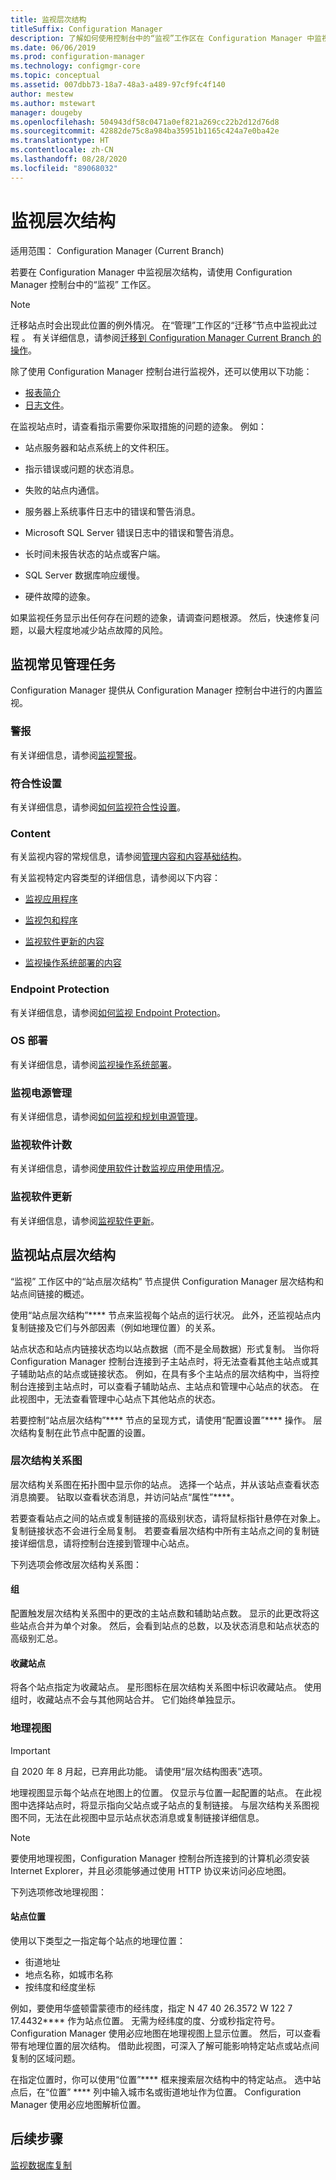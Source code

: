 ```yaml
---
title: 监视层次结构
titleSuffix: Configuration Manager
description: 了解如何使用控制台中的“监视”工作区在 Configuration Manager 中监视基础结构。
ms.date: 06/06/2019
ms.prod: configuration-manager
ms.technology: configmgr-core
ms.topic: conceptual
ms.assetid: 007dbb73-18a7-48a3-a489-97cf9fc4f140
author: mestew
ms.author: mstewart
manager: dougeby
ms.openlocfilehash: 504943df58c0471a0ef821a269cc22b2d12d76d8
ms.sourcegitcommit: 42882de75c8a984ba35951b1165c424a7e0ba42e
ms.translationtype: HT
ms.contentlocale: zh-CN
ms.lasthandoff: 08/28/2020
ms.locfileid: "89068032"
---
```

# <a name="monitor-the-hierarchy"></a>监视层次结构

适用范围：  Configuration Manager (Current Branch)

若要在 Configuration Manager 中监视层次结构，请使用 Configuration Manager 控制台中的“监视”  工作区。  

> [!NOTE]  
> 迁移站点时会出现此位置的例外情况。 在“管理”工作区的“迁移”节点中监视此过程   。 有关详细信息，请参阅[迁移到 Configuration Manager Current Branch 的操作](../../migration/operations-for-migration.md)。  

除了使用 Configuration Manager 控制台进行监视外，还可以使用以下功能：

- [报表简介](introduction-to-reporting.md)
- [日志文件](../../plan-design/hierarchy/log-files.md)。  

在监视站点时，请查看指示需要你采取措施的问题的迹象。 例如：  

- 站点服务器和站点系统上的文件积压。  

- 指示错误或问题的状态消息。  

- 失败的站点内通信。  

- 服务器上系统事件日志中的错误和警告消息。  

- Microsoft SQL Server 错误日志中的错误和警告消息。  

- 长时间未报告状态的站点或客户端。  

- SQL Server 数据库响应缓慢。  

- 硬件故障的迹象。  

如果监视任务显示出任何存在问题的迹象，请调查问题根源。 然后，快速修复问题，以最大程度地减少站点故障的风险。  


## <a name="monitor-common-management-tasks"></a><a name="BKMK_MonintorMgmtTasks"></a> 监视常见管理任务

Configuration Manager 提供从 Configuration Manager 控制台中进行的内置监视。

### <a name="alerts"></a>警报

有关详细信息，请参阅[监视警报](use-alerts-and-the-status-system.md#BKMK_MonitorAlerts)。  

### <a name="compliance-settings"></a>符合性设置

有关详细信息，请参阅[如何监视符合性设置](../../../compliance/deploy-use/monitor-compliance-settings.md)。

### <a name="content"></a>Content

有关监视内容的常规信息，请参阅[管理内容和内容基础结构](../deploy/configure/manage-content-and-content-infrastructure.md)。  

有关监视特定内容类型的详细信息，请参阅以下内容：

- [监视应用程序](../../../apps/deploy-use/monitor-applications-from-the-console.md)

- [监视包和程序](../../../apps/deploy-use/packages-and-programs.md#monitor-packages-and-programs)  

- [监视软件更新的内容](../../../sum/deploy-use/monitor-software-updates.md#BKMK_MonitorContent)

- [监视操作系统部署的内容](../../../osd/deploy-use/monitor-operating-system-deployments.md#BKMK_MonitorContent)

### <a name="endpoint-protection"></a>Endpoint Protection

有关详细信息，请参阅[如何监视 Endpoint Protection](../../../protect/deploy-use/monitor-endpoint-protection.md)。  

### <a name="os-deployment"></a>OS 部署

有关详细信息，请参阅[监视操作系统部署](../../../osd/deploy-use/monitor-operating-system-deployments.md)。

### <a name="monitor-power-management"></a>监视电源管理

有关详细信息，请参阅[如何监视和规划电源管理](../../clients/manage/power/monitor-and-plan-for-power-management.md)。  

### <a name="monitor-software-metering"></a>监视软件计数

有关详细信息，请参阅[使用软件计数监视应用使用情况](../../../apps/deploy-use/monitor-app-usage-with-software-metering.md)。  

### <a name="monitor-software-updates"></a>监视软件更新

有关详细信息，请参阅[监视软件更新](../../../sum/deploy-use/monitor-software-updates.md)。  


## <a name="monitor-the-site-hierarchy"></a><a name="BKMK_SH_Node"></a> 监视站点层次结构

“监视”  工作区中的“站点层次结构”  节点提供 Configuration Manager 层次结构和站点间链接的概述。 

使用“站点层次结构”**** 节点来监视每个站点的运行状况。 此外，还监视站点内复制链接及它们与外部因素（例如地理位置）的关系。  

站点状态和站点内链接状态均以站点数据（而不是全局数据）形式复制。 当你将 Configuration Manager 控制台连接到子主站点时，将无法查看其他主站点或其子辅助站点的站点或链接状态。 例如，在具有多个主站点的层次结构中，当将控制台连接到主站点时，可以查看子辅助站点、主站点和管理中心站点的状态。 在此视图中，无法查看管理中心站点下其他站点的状态。  

若要控制“站点层次结构”**** 节点的呈现方式，请使用“配置设置”**** 操作。 层次结构复制在此节点中配置的设置。  

### <a name="hierarchy-diagram"></a>层次结构关系图

层次结构关系图在拓扑图中显示你的站点。 选择一个站点，并从该站点查看状态消息摘要。 钻取以查看状态消息，并访问站点“属性”****。  

若要查看站点之间的站点或复制链接的高级别状态，请将鼠标指针悬停在对象上。 复制链接状态不会进行全局复制。 若要查看层次结构中所有主站点之间的复制链接详细信息，请将控制台连接到管理中心站点。  

下列选项会修改层次结构关系图：  

#### <a name="groups"></a>组

配置触发层次结构关系图中的更改的主站点数和辅助站点数。 显示的此更改将这些站点合并为单个对象。 然后，会看到站点的总数，以及状态消息和站点状态的高级别汇总。

#### <a name="favorite-sites"></a>收藏站点

将各个站点指定为收藏站点。 星形图标在层次结构关系图中标识收藏站点。 使用组时，收藏站点不会与其他网站合并。 它们始终单独显示。  

### <a name="geographical-view"></a>地理视图

> [!IMPORTANT]
> 自 2020 年 8 月起，已弃用此功能。 请使用“层次结构图表”选项。<!--8116777-->

地理视图显示每个站点在地图上的位置。 仅显示与位置一起配置的站点。 在此视图中选择站点时，将显示指向父站点或子站点的复制链接。 与层次结构关系图视图不同，无法在此视图中显示站点状态消息或复制链接详细信息。  

> [!NOTE]  
> 要使用地理视图，Configuration Manager 控制台所连接到的计算机必须安装 Internet Explorer，并且必须能够通过使用 HTTP 协议来访问必应地图。  

下列选项修改地理视图：  

#### <a name="site-location"></a>站点位置

使用以下类型之一指定每个站点的地理位置：

- 街道地址
- 地点名称，如城市名称
- 按纬度和经度坐标

例如，要使用华盛顿雷蒙德市的经纬度，指定 N 47 40 26.3572 W 122 7 17.4432**** 作为站点位置。 无需为经纬度的度、分或秒指定符号。 Configuration Manager 使用必应地图在地理视图上显示位置。 然后，可以查看带有地理位置的层次结构。 借助此视图，可深入了解可能影响特定站点或站点间复制的区域问题。  

在指定位置时，你可以使用“位置”**** 框来搜索层次结构中的特定站点。 选中站点后，在“位置” **** 列中输入城市名或街道地址作为位置。 Configuration Manager 使用必应地图解析位置。  

<a name="BKMK_MonitorRepLinksAndStatuss"></a>

## <a name="next-steps"></a>后续步骤

[监视数据库复制](monitor-replication.md)
